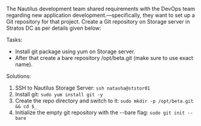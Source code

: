 The Nautilus development team shared requirements with the DevOps team regarding new application development.—specifically, they want to set up a Git repository for that project. Create a Git repository on Storage server in Stratos DC as per details given below:

Tasks:
- Install git package using yum on Storage server. 
- After that create a bare repository /opt/beta.git (make sure to use exact name).

Solutions:
1. SSH to Nautilus Storage Server: `ssh natasha@ststor01`
2. Install git: `sudo yum install git -y`
3. Create the repo directory and switch to it: `sudo mkdir -p /opt/beta.git && cd $_`
4. Initialize the empty git repository with the --bare flag: `sudo git init --bare`
